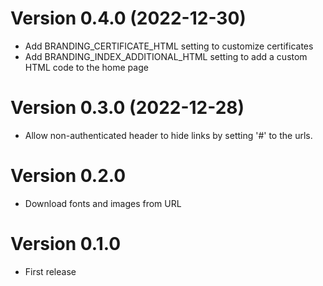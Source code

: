 # Version 0.4.0 (2022-12-30)
- Add BRANDING_CERTIFICATE_HTML setting to customize certificates
- Add BRANDING_INDEX_ADDITIONAL_HTML setting to add a custom HTML code to the home page

# Version 0.3.0 (2022-12-28)
- Allow non-authenticated header to hide links by setting '#' to the urls.
# Version 0.2.0
- Download fonts and images from URL
# Version 0.1.0
- First release